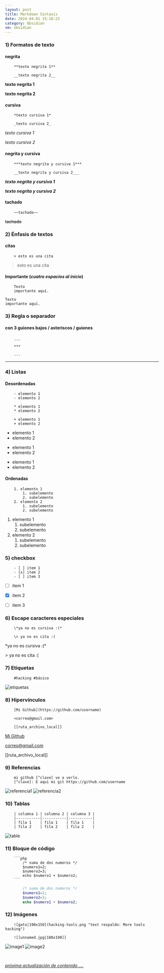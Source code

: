 ```yaml
---
layout: post
title: Markdown Sintaxis
date: 2024-04-01 15:10:23 
category: Obsidian
vm: obsidian
---
```

### 1) Formatos de texto 

#### negrita  

```
    **texto negrita 1** 

    __texto negrita 2__ 
```
**texto negrita 1** 

**texto negrita 2** 

#### cursiva  

```
    *texto cursiva 1*   

    _texto cursiva 2_   
```
*texto cursiva 1*

 _texto cursiva 2_

#### negrita y cursiva 

```
    ***texto negrita y cursiva 1***     

    __texto negrita y cursiva 2___
```
***texto negrita y cursiva 1***

___texto negrita y cursiva 2___

#### tachado

```
	~~tachado~~
```
~~tachado~~


### 2) Énfasis de textos 

#### citas
```
    > esto es una cita
```
> esto es una cita

#### Importante (_cuatro espacios al inicio_)
```
    Texto 
    importante aquí.
```
    Texto 
    importante aquí.


### 3) Regla o separador 

#### con 3 guiones bajos / asteriscos / guiones
```
    ___

    ***

    ---
```
---


### 4) Listas

#### Desordenadas

```
    - elemento 1
    - elemento 2
    
    * elemento 1
    * elemento 2
    
    + elemento 1
    + elemento 2
```
- elemento 1
- elemento 2

* elemento 1
* elemento 2

+ elemento 1
+ elemento 2

#### Ordenadas

```
    1. elemento 1
        1. subelemento
        2. subelemento
    2. elemento 2
        1. subelemento
        2. subelemento
```
1. elemento 1
    1. subelemento
    2. subelemento
2. elemento 2
    1. subelemento
    2. subelemento


### 5) checkbox

```
    - [ ] item 1
    - [x] item 2
    - [ ] item 3
```
- [ ] item 1
- [x] item 2
- [ ] item 3


### 6) Escape caracteres especiales

```
    \*ya no es cursiva :(*

    \> ya no es cita :(
```
\*ya no es cursiva :(*

\> ya no es cita :(
    

### 7) Etiquetas

```
    #hacking #básico
```
![etiquetas](/notas/public/img/obsidian/etiquetas.png)


### 8) Hipervínculos
```
    [Mi Github](https://github.com/username)

    <correo@gmail.com>

    [[ruta_archivo_local]]
```
[Mi Github](https://github.com/r1d3L-h4ck)

<correo@gmail.com>

[[ruta_archivo_local]]


### 9) Referencias

```
    mi github [^clave] ve a verlo.
    [^clave]: E aqui mi git https://github.com/username
```
![referencia1](/notas/public/img/obsidian/referencia1.png)
![referencia2](/notas/public/img/obsidian/referencia2.png)


### 10) Tablas

```
    | columna 1 | columna 2 | columna 3 |
    |-----------|-----------|-----------|
    | fila 1    | fila 1    | fila 1    |
    | fila 2    | fila 2    | fila 2    |
```
![table](/notas/public/img/obsidian/table.png)


### 11) Bloque de código

```
    ```php
        /* suma de dos numeros */
        $numero1=2;
        $numero2=3;
        echo $numero1 + $numero2;
    ```
```

```php
        /* suma de dos numeros */
        $numero1=2;
        $numero2=3;
        echo $numero1 + $numero2;
```


### 12) Imágenes

```
    ![gato|190x150](hacking-tools.png "text respaldo: More tools hacking")

    ![[unnamed.jpg|180x190]]
```
![image1](/notas/public/img/obsidian/image1.png)
![image2](/notas/public/img/obsidian/image2.png)

<br>

<a href="#">_próxima actualización de contenido ...._</a>
